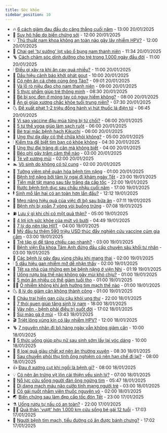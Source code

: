 ```yaml
---
title: Sức khỏe
sidebar_position: 10
---
```


<!-- vnexpress-suc-khoe:START -->
- 🔥 [6 cách giảm đau đầu do căng thẳng cuối năm](https://vnexpress.net/6-cach-giam-dau-dau-do-cang-thang-cuoi-nam-4841157.html) - 13:00 20/01/2025
- 🥰 [Suy hô hấp do biến chứng sởi](https://vnexpress.net/suy-ho-hap-do-bien-chung-soi-4841135.html) - 12:00 20/01/2025
- 💡 [Thủ thuật nam khoa không an toàn nào gây lây nhiễm HPV?](https://vnexpress.net/thu-thuat-nam-khoa-khong-an-toan-nao-gay-lay-nhiem-hpv-4840463.html) - 12:00 20/01/2025
- 🤗 [Chai gel &#39;tự sướng&#39; lọt vào ổ bụng nam thanh niên](https://vnexpress.net/chai-gel-tu-suong-lot-vao-o-bung-nam-thanh-nien-4840843.html) - 11:34 20/01/2025
- 🪜 [Cách chăm sóc dinh dưỡng cho trẻ trong 1.000 ngày đầu đời](https://vnexpress.net/cach-cham-soc-dinh-duong-cho-tre-trong-1-000-ngay-dau-doi-4841217.html) - 11:00 20/01/2025
- 🕯 [Điều gì xảy ra khi ăn cay quá nhiều?](https://vnexpress.net/dieu-gi-xay-ra-khi-an-cay-qua-nhieu-4841190.html) - 11:00 20/01/2025
- 🤭 [Dấu hiệu cảnh báo khởi phát gout](https://vnexpress.net/dau-hieu-canh-bao-khoi-phat-gout-4841128.html) - 10:00 20/01/2025
- 👀 [Có nên ăn cá chép cúng ông Táo?](https://vnexpress.net/co-nen-an-ca-chep-cung-ong-tao-4840695.html) - 09:01 20/01/2025
- 🌋 [Vá lỗ rò niệu đạo cho nam thanh niên](https://vnexpress.net/va-lo-ro-nieu-dao-cho-nam-thanh-nien-4841119.html) - 09:00 20/01/2025
- 🫶 [5 thực phẩm giúp trẻ thông minh](https://vnexpress.net/5-thuc-pham-giup-tre-thong-minh-4841102.html) - 08:30 20/01/2025
- 🦆 [Bé bị sọc đen ở móng tay có nguy hiểm không?](https://vnexpress.net/be-bi-soc-den-o-mong-tay-co-nguy-hiem-khong-4841060.html) - 08:00 20/01/2025
- 🚀 [Ăn gì giúp xương chắc khỏe tuổi trung niên?](https://vnexpress.net/an-gi-giup-xuong-chac-khoe-tuoi-trung-nien-4841036.html) - 07:30 20/01/2025
- 🌜 [Đề xuất phạt 1-2 triệu đồng hành vi hút thuốc lá điện tử](https://vnexpress.net/de-xuat-phat-1-2-trieu-dong-hanh-vi-hut-thuoc-la-dien-tu-4841061.html) - 06:45 20/01/2025
- 🧰 [Vì sao vaccine đậu mùa từng bị từ chối?](https://vnexpress.net/vi-sao-vaccine-dau-mua-tung-bi-tu-choi-4841033.html) - 06:00 20/01/2025
- 💫 [5 tư thế yoga giúp làm sạch ruột](https://vnexpress.net/5-tu-the-yoga-giup-lam-sach-ruot-4841010.html) - 06:00 20/01/2025
- 🌝 [Bé trai mắc bệnh hạch Kikuchi](https://vnexpress.net/be-trai-mac-benh-hach-kikuchi-4840997.html) - 06:00 20/01/2025
- 🗽 [Ung thư dạ dày có thể chữa khỏi không?](https://vnexpress.net/ung-thu-da-day-co-the-chua-khoi-khong-4840950.html) - 05:00 20/01/2025
- 🕯 [Kiểm tra để biết tim bạn có khỏe không](https://vnexpress.net/kiem-tra-de-biet-tim-ban-co-khoe-khong-4840963.html) - 04:30 20/01/2025
- 🦅 [Ung thư đại tràng di căn mà không biết](https://vnexpress.net/ung-thu-dai-trang-di-can-ma-khong-biet-4840928.html) - 04:00 20/01/2025
- 🦆 [Béo phì gây trầm cảm thế nào](https://vnexpress.net/beo-phi-gay-tram-cam-the-nao-4840921.html) - 03:00 20/01/2025
- 🎊 [Té vỡ xương mũi](https://vnexpress.net/te-vo-xuong-mui-4840911.html) - 02:00 20/01/2025
- 🏊 [Vô sinh do không có tử cung](https://vnexpress.net/vo-sinh-do-khong-co-tu-cung-4840896.html) - 02:00 20/01/2025
- 📝 [Tưởng viêm phế quản hóa bệnh tim nặng](https://vnexpress.net/tuong-viem-phe-quan-hoa-benh-tim-nang-4840440.html) - 01:00 20/01/2025
- 💯 [Bệnh trở nặng bởi tâm lý ngại đi khám ngày Tết](https://vnexpress.net/benh-tro-nang-boi-tam-ly-ngai-di-kham-ngay-tet-4836071.html) - 23:00 19/01/2025
- 🌊 [Tiền mất tật mang sau tẩy trắng da cấp tốc](https://vnexpress.net/tien-mat-tat-mang-sau-tay-trang-da-cap-toc-4840418.html) - 22:00 19/01/2025
- 🚀 [Rước bệnh tình dục sau chầu nhậu cuối năm](https://vnexpress.net/ruoc-benh-tinh-duc-sau-chau-nhau-cuoi-nam-4837510.html) - 17:00 19/01/2025
- 🕴 [Sinh mổ lần hai có an toàn hơn lần đầu?](https://vnexpress.net/sinh-mo-lan-hai-co-an-toan-hon-lan-dau-4838619.html) - 12:12 19/01/2025
- 🗽 [Mẹo nâng hiệu quả của việc đi bộ sau bữa ăn](https://vnexpress.net/meo-nang-hieu-qua-cua-viec-di-bo-sau-bua-an-4840096.html) - 07:11 19/01/2025
- 🎡 [Bệnh nhi bị xoắn 7 vòng vòi buồng trứng](https://vnexpress.net/benh-nhi-bi-xoan-7-vong-voi-buong-trung-4840734.html) - 07:08 19/01/2025
- ⛽️ [Lưu ý gì khi chỉ có một quả thận?](https://vnexpress.net/luu-y-gi-khi-chi-co-mot-qua-than-4839335.html) - 05:00 19/01/2025
- 🦆 [4 lợi ích sức khỏe của mứt vỏ bưởi](https://vnexpress.net/4-loi-ich-suc-khoe-cua-mut-vo-buoi-4840083.html) - 04:49 19/01/2025
- 🤩 [7 lý do nên tập HIIT](https://vnexpress.net/7-ly-do-nen-tap-hiit-4840618.html) - 04:00 19/01/2025
- 🦒 [Mỹ đầu tư thêm 590 triệu USD thúc đẩy nghiên cứu vaccine cúm gia cầm](https://vnexpress.net/my-dau-tu-them-590-trieu-usd-thuc-day-nghien-cuu-vaccine-cum-gia-cam-4840632.html) - 03:00 19/01/2025
- 💫 [Trẻ tập gì để tăng chiều cao nhanh?](https://vnexpress.net/tre-tap-gi-de-tang-chieu-cao-nhanh-4840620.html) - 03:00 19/01/2025
- 🐘 [Bệnh viện Đa khoa Tâm Anh đứng đầu cấp chuyên sâu khối tư nhân](https://vnexpress.net/benh-vien-da-khoa-tam-anh-dung-dau-cap-chuyen-sau-khoi-tu-nhan-4840580.html) - 03:00 19/01/2025
- 🚀 [Các bệnh lý gây đau vùng chậu khi mang thai](https://vnexpress.net/cac-benh-ly-gay-dau-vung-chau-khi-mang-thai-4840621.html) - 02:00 19/01/2025
- 🕯 [5 dấu hiệu gan nhiễm mỡ dễ nhận thấy](https://vnexpress.net/5-dau-hieu-gan-nhiem-mo-de-nhan-thay-4840571.html) - 02:00 19/01/2025
- 🦏 [Tết xa nhà của những em bé bệnh nặng ở viện Nhi](https://vnexpress.net/tet-xa-nha-cua-nhung-em-be-benh-nang-o-vien-nhi-4840584.html) - 01:19 19/01/2025
- 🦄 [Uống rượu bia thế nào không gây mùi khó chịu?](https://vnexpress.net/uong-ruou-bia-the-nao-khong-gay-mui-kho-chiu-4840608.html) - 01:00 19/01/2025
- 🦒 [5 món ăn nhiều có thể giảm tuổi thọ](https://vnexpress.net/5-mon-an-nhieu-co-the-giam-tuoi-tho-4840570.html) - 01:00 19/01/2025
- 👨‍🏫 [Ô nhiễm không khí ảnh hưởng tim mạch thế nào](https://vnexpress.net/o-nhiem-khong-khi-anh-huong-tim-mach-the-nao-4840480.html) - 01:00 19/01/2025
- 🌜 [8 lý do giảm cân không thành công](https://vnexpress.net/8-ly-do-giam-can-khong-thanh-cong-4836362.html) - 01:00 19/01/2025
- 🚀 [Cháu trai hiến gan cứu cậu khỏi ung thư](https://vnexpress.net/chau-trai-hien-gan-cuu-cau-khoi-ung-thu-4840284.html) - 22:00 18/01/2025
- 💃 [7 thói quen giúp tăng sinh lý nam](https://vnexpress.net/7-thoi-quen-giup-tang-sinh-ly-nam-4836692.html) - 18:00 18/01/2025
- 💯 [Vảy nến - bệnh phải điều trị suốt đời](https://vnexpress.net/vay-nen-benh-phai-dieu-tri-suot-doi-4840490.html) - 17:02 18/01/2025
- 🤔 [Sùi mào gà ở mũi](https://vnexpress.net/sui-mao-ga-o-mui-4840060.html) - 13:43 18/01/2025
- 🎬 [Triệt lông vùng kín có lây nhiễm HPV?](https://vnexpress.net/triet-long-vung-kin-co-lay-nhiem-hpv-4840462.html) - 12:00 18/01/2025
- 🪜 [7 nguyên nhân đi bộ hàng ngày vẫn không giảm cân](https://vnexpress.net/7-nguyen-nhan-di-bo-hang-ngay-van-khong-giam-can-4840095.html) - 10:00 18/01/2025
- 🦣 [5 thức uống giúp phụ nữ sau sinh sớm lấy lại vóc dáng](https://vnexpress.net/5-thuc-uong-giup-phu-nu-sau-sinh-som-lay-lai-voc-dang-4840532.html) - 10:00 18/01/2025
- 🧐 [8 loại quả giàu chất xơ nên ăn thường xuyên](https://vnexpress.net/8-loai-qua-giau-chat-xo-nen-an-thuong-xuyen-4840460.html) - 08:30 18/01/2025
- 🤡 [Sau chuyển phôi thụ tinh ống nghiệm có nên hạn chế đi lại?](https://vnexpress.net/sau-chuyen-phoi-thu-tinh-ong-nghiem-co-nen-han-che-di-lai-4840527.html) - 08:00 18/01/2025
- 👍 [Đau ở xương cụt khi ngồi là bệnh gì?](https://vnexpress.net/dau-o-xuong-cut-khi-ngoi-la-benh-gi-4840505.html) - 08:00 18/01/2025
- 💡 [Có nên ăn trứng vịt lộn cải thiện yếu sinh lý?](https://vnexpress.net/co-nen-an-trung-vit-lon-cai-thien-yeu-sinh-ly-4840073.html) - 07:00 18/01/2025
- 💯 [Nỗ lực cứu sống người đàn ông ngừng tim](https://vnexpress.net/no-luc-cuu-song-nguoi-dan-ong-ngung-tim-4840356.html) - 05:47 18/01/2025
- 🧠 [Dị dạng mạch máu não cướp tính mạng người trẻ](https://vnexpress.net/di-dang-mach-mau-nao-cuop-tinh-mang-nguoi-tre-4840302.html) - 03:00 18/01/2025
- 🎡 [Cô gái nuốt nhầm viên thuốc nguyên vỏ](https://vnexpress.net/co-gai-nuot-nham-vien-thuoc-nguyen-vo-4840355.html) - 02:00 18/01/2025
- 🌏 [Biến chứng sau làm đẹp cấp tốc đón Tết](https://vnexpress.net/bien-chung-sau-lam-dep-cap-toc-don-tet-4839825.html) - 23:00 17/01/2025
- ⚗️ [Uống rượu tự nấu có an toàn?](https://vnexpress.net/uong-ruou-tu-nau-co-an-toan-4839659.html) - 22:00 17/01/2025
- 👨‍🏫 [Quả thận &#39;vượt&#39; hơn 1.000 km cứu sống bé gái 12 tuổi](https://vnexpress.net/qua-than-vuot-hon-1-000-km-cuu-song-be-gai-12-tuoi-4840346.html) - 17:03 17/01/2025
- 🤖 [Người bệnh tim mạch, tiểu đường có ăn được bánh chưng?](https://vnexpress.net/nguoi-benh-tim-mach-tieu-duong-co-an-duoc-banh-chung-4839425.html) - 17:02 17/01/2025<!-- vnexpress-suc-khoe:END -->
